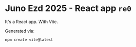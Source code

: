 
# Juno Ezd 2025 - React app `re0`

It's a React app. With Vite.

Generated via:

```sh
npm create vite@latest
```

